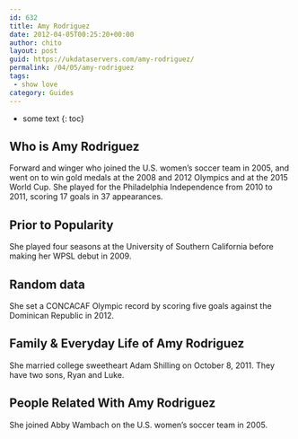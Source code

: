 ```yaml
---
id: 632
title: Amy Rodriguez
date: 2012-04-05T00:25:20+00:00
author: chito
layout: post
guid: https://ukdataservers.com/amy-rodriguez/
permalink: /04/05/amy-rodriguez
tags:
 - show love
category: Guides
---
```


* some text
{: toc}


## Who is  Amy Rodriguez
                  
                  
                  
Forward and winger who joined the U.S. women&#8217;s soccer team in 2005, and went on to win gold medals at the 2008 and 2012 Olympics and at the 2015 World Cup. She played for the Philadelphia Independence from 2010 to 2011, scoring 17 goals in 37 appearances.
                  
                
                
                
## Prior to Popularity 
                  
                  
                  
She played four seasons at the University of Southern California before making her WPSL debut in 2009.
                  
                
                
                
## Random data 
                  
                  
                  
She set a CONCACAF Olympic record by scoring five goals against the Dominican Republic in 2012.
                  
                
                
                
## Family & Everyday Life of Amy Rodriguez
                  
                  
                  
She married college sweetheart Adam Shilling on October 8, 2011. They have two sons, Ryan and Luke. 
                  
                
                
                
## People Related With  Amy Rodriguez
                  
                  
                  
She joined Abby Wambach on the U.S. women&#8217;s soccer team in 2005.
                  
                
              
            
          
          
          
    
    
  
